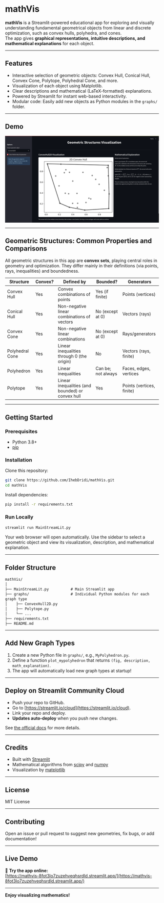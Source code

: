 # mathVis

**mathVis** is a Streamlit-powered educational app for exploring and visually understanding fundamental geometrical objects from linear and discrete optimization, such as convex hulls, polyhedra, and cones.  
The app gives **graphical representations, intuitive descriptions, and mathematical explanations** for each object.

---

## Features

- Interactive selection of geometric objects: Convex Hull, Conical Hull, Convex Cone, Polytope, Polyhedral Cone, and more.
- Visualization of each object using Matplotlib.
- Clear descriptions and mathematical (LaTeX-formatted) explanations.
- Powered by Streamlit for instant web-based interactivity.
- Modular code: Easily add new objects as Python modules in the `graphs/` folder.

---

## Demo

![Screenshot](screenshot.png) <!-- Optional: Add a screenshot in your repo for better appeal -->

---

## Geometric Structures: Common Properties and Comparisons

All geometric structures in this app are **convex sets**, playing central roles in geometry and optimization. They differ mainly in their definitions (via points, rays, inequalities) and boundedness.

| Structure        | Convex? | Defined by                                  | Bounded?          | Generators                |
|------------------|---------|---------------------------------------------|-------------------|---------------------------|
| Convex Hull      | Yes     | Convex combinations of points               | Yes (if finite)   | Points (vertices)         |
| Conical Hull     | Yes     | Non-negative linear combinations of vectors | No (except at 0)  | Vectors (rays)            |
| Convex Cone      | Yes     | Non-negative linear combinations            | No (except at 0)  | Rays/generators           |
| Polyhedral Cone  | Yes     | Linear inequalities through 0 (the origin)  | No                | Vectors (rays, finite)    |
| Polyhedron       | Yes     | Linear inequalities                         | Can be; not always| Faces, edges, vertices    |
| Polytope         | Yes     | Linear inequalities (and bounded) or convex hull | Yes        | Points (vertices, finite) |

---

## Getting Started

### Prerequisites

- Python 3.8+
- [pip](https://pip.pypa.io/en/stable/installation/)

### Installation

Clone this repository:
```bash
git clone https://github.com/IhebDridi/mathVis.git
cd mathVis
```

Install dependencies:
```bash
pip install -r requirements.txt
```

### Run Locally

```bash
streamlit run MainStreamLit.py
```

Your web browser will open automatically. Use the sidebar to select a geometric object and view its visualization, description, and mathematical explanation.

---

## Folder Structure

```
mathVis/
│
├── MainStreamLit.py          # Main Streamlit app
├── graphs/                   # Individual Python modules for each graph type
│    ├── ConvexHull2D.py
│    ├── Polytope.py
│    └── ...
├── requirements.txt
├── README.md
```

---

## Add New Graph Types

1. Create a new Python file in `graphs/`, e.g., `MyPolyhedron.py`.
2. Define a function `plot_mypolyhedron` that returns `(fig, description, math_explanation)`.
3. The app will automatically load new graph types at startup!

---

## Deploy on Streamlit Community Cloud

- Push your repo to GitHub.
- Go to [https://streamlit.io/cloud](https://streamlit.io/cloud).
- Link your repo and deploy.  
- **Updates auto-deploy** when you push new changes.

See [the official docs](https://docs.streamlit.io/streamlit-community-cloud/) for more details.

---

## Credits

- Built with [Streamlit](https://streamlit.io/)
- Mathematical algorithms from [scipy](https://scipy.org/) and [numpy](https://numpy.org/)
- Visualization by [matplotlib](https://matplotlib.org/)

---

## License

MIT License

---

## Contributing

Open an issue or pull request to suggest new geometries, fix bugs, or add documentation!

---



## Live Demo

:rocket: **Try the app online:**  
[https://mathvis-8fot3lo7zuzehveqhsrdld.streamlit.app/](https://mathvis-8fot3lo7zuzehveqhsrdld.streamlit.app/)

---

**Enjoy visualizing mathematics!**